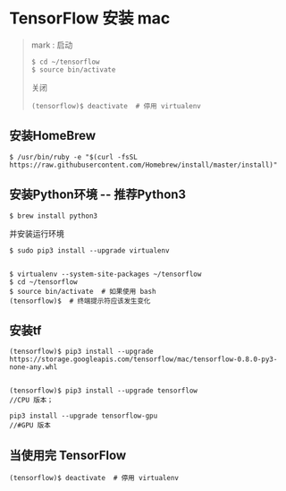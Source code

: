 # TensorFlow 安装 mac


> mark :
> 启动
> 
> ```
> $ cd ~/tensorflow
> $ source bin/activate  
> ```
> 关闭
> 
> ```
> (tensorflow)$ deactivate  # 停用 virtualenv
> ```

## 安装HomeBrew
```
$ /usr/bin/ruby -e "$(curl -fsSL https://raw.githubusercontent.com/Homebrew/install/master/install)"
```
## 安装Python环境 -- 推荐Python3
```
$ brew install python3
```

并安装运行环境

```
$ sudo pip3 install --upgrade virtualenv


$ virtualenv --system-site-packages ~/tensorflow
$ cd ~/tensorflow
$ source bin/activate  # 如果使用 bash
(tensorflow)$  # 终端提示符应该发生变化
```


## 安装tf
```
(tensorflow)$ pip3 install --upgrade https://storage.googleapis.com/tensorflow/mac/tensorflow-0.8.0-py3-none-any.whl


(tensorflow)$ pip3 install --upgrade tensorflow
//CPU 版本；

pip3 install --upgrade tensorflow-gpu 
//#GPU 版本
```

## 当使用完 TensorFlow
```
(tensorflow)$ deactivate  # 停用 virtualenv
```





